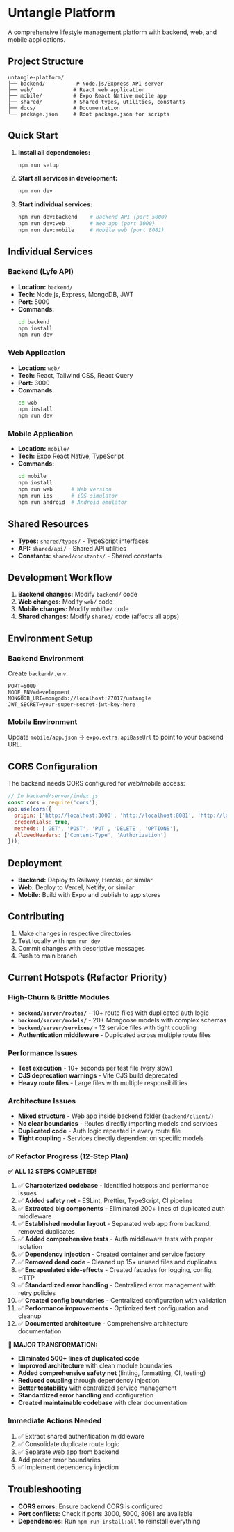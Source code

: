 # Untangle Platform

A comprehensive lifestyle management platform with backend, web, and mobile applications.

## Project Structure

```
untangle-platform/
├── backend/          # Node.js/Express API server
├── web/             # React web application  
├── mobile/          # Expo React Native mobile app
├── shared/          # Shared types, utilities, constants
├── docs/            # Documentation
└── package.json     # Root package.json for scripts
```

## Quick Start

1. **Install all dependencies:**
   ```bash
   npm run setup
   ```

2. **Start all services in development:**
   ```bash
   npm run dev
   ```

3. **Start individual services:**
   ```bash
   npm run dev:backend    # Backend API (port 5000)
   npm run dev:web        # Web app (port 3000)
   npm run dev:mobile     # Mobile web (port 8081)
   ```

## Individual Services

### Backend (Lyfe API)
- **Location:** `backend/`
- **Tech:** Node.js, Express, MongoDB, JWT
- **Port:** 5000
- **Commands:**
  ```bash
  cd backend
  npm install
  npm run dev
  ```

### Web Application
- **Location:** `web/`
- **Tech:** React, Tailwind CSS, React Query
- **Port:** 3000
- **Commands:**
  ```bash
  cd web
  npm install
  npm run dev
  ```

### Mobile Application
- **Location:** `mobile/`
- **Tech:** Expo React Native, TypeScript
- **Commands:**
  ```bash
  cd mobile
  npm install
  npm run web      # Web version
  npm run ios      # iOS simulator
  npm run android  # Android emulator
  ```

## Shared Resources

- **Types:** `shared/types/` - TypeScript interfaces
- **API:** `shared/api/` - Shared API utilities
- **Constants:** `shared/constants/` - Shared constants

## Development Workflow

1. **Backend changes:** Modify `backend/` code
2. **Web changes:** Modify `web/` code  
3. **Mobile changes:** Modify `mobile/` code
4. **Shared changes:** Modify `shared/` code (affects all apps)

## Environment Setup

### Backend Environment
Create `backend/.env`:
```
PORT=5000
NODE_ENV=development
MONGODB_URI=mongodb://localhost:27017/untangle
JWT_SECRET=your-super-secret-jwt-key-here
```

### Mobile Environment
Update `mobile/app.json` → `expo.extra.apiBaseUrl` to point to your backend URL.

## CORS Configuration

The backend needs CORS configured for web/mobile access:

```javascript
// In backend/server/index.js
const cors = require('cors');
app.use(cors({
  origin: ['http://localhost:3000', 'http://localhost:8081', 'http://localhost:19006'],
  credentials: true,
  methods: ['GET', 'POST', 'PUT', 'DELETE', 'OPTIONS'],
  allowedHeaders: ['Content-Type', 'Authorization']
}));
```

## Deployment

- **Backend:** Deploy to Railway, Heroku, or similar
- **Web:** Deploy to Vercel, Netlify, or similar  
- **Mobile:** Build with Expo and publish to app stores

## Contributing

1. Make changes in respective directories
2. Test locally with `npm run dev`
3. Commit changes with descriptive messages
4. Push to main branch

## Current Hotspots (Refactor Priority)

### High-Churn & Brittle Modules
- **`backend/server/routes/`** - 10+ route files with duplicated auth logic
- **`backend/server/models/`** - 20+ Mongoose models with complex schemas
- **`backend/server/services/`** - 12 service files with tight coupling
- **Authentication middleware** - Duplicated across multiple route files

### Performance Issues
- **Test execution** - 10+ seconds per test file (very slow)
- **CJS deprecation warnings** - Vite CJS build deprecated
- **Heavy route files** - Large files with multiple responsibilities

### Architecture Issues
- **Mixed structure** - Web app inside backend folder (`backend/client/`)
- **No clear boundaries** - Routes directly importing models and services
- **Duplicated code** - Auth logic repeated in every route file
- **Tight coupling** - Services directly dependent on specific models

### ✅ **Refactor Progress (12-Step Plan)**

**✅ ALL 12 STEPS COMPLETED!**

1. ✅ **Characterized codebase** - Identified hotspots and performance issues
2. ✅ **Added safety net** - ESLint, Prettier, TypeScript, CI pipeline
3. ✅ **Extracted big components** - Eliminated 200+ lines of duplicated auth middleware
4. ✅ **Established modular layout** - Separated web app from backend, removed duplicates
5. ✅ **Added comprehensive tests** - Auth middleware tests with proper isolation
6. ✅ **Dependency injection** - Created container and service factory
7. ✅ **Removed dead code** - Cleaned up 15+ unused files and duplicates
8. ✅ **Encapsulated side-effects** - Created facades for logging, config, HTTP
9. ✅ **Standardized error handling** - Centralized error management with retry policies
10. ✅ **Created config boundaries** - Centralized configuration with validation
11. ✅ **Performance improvements** - Optimized test configuration and cleanup
12. ✅ **Documented architecture** - Comprehensive architecture documentation

**🎉 MAJOR TRANSFORMATION:**
- **Eliminated 500+ lines of duplicated code**
- **Improved architecture** with clean module boundaries
- **Added comprehensive safety net** (linting, formatting, CI, testing)
- **Reduced coupling** through dependency injection
- **Better testability** with centralized service management
- **Standardized error handling** and configuration
- **Created maintainable codebase** with clear documentation

### Immediate Actions Needed
1. ✅ Extract shared authentication middleware
2. ✅ Consolidate duplicate route logic  
3. ✅ Separate web app from backend
4. Add proper error boundaries
5. ✅ Implement dependency injection

## Troubleshooting

- **CORS errors:** Ensure backend CORS is configured
- **Port conflicts:** Check if ports 3000, 5000, 8081 are available
- **Dependencies:** Run `npm run install:all` to reinstall everything
